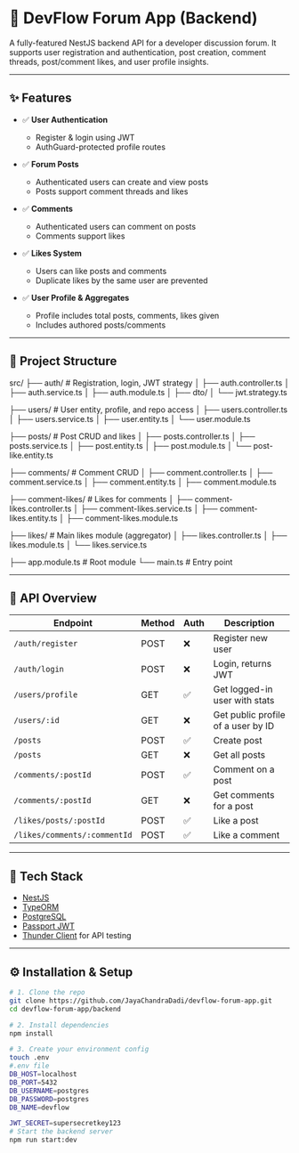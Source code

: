 # 🧠 DevFlow Forum App (Backend)

A fully-featured NestJS backend API for a developer discussion forum. It supports user registration and authentication, post creation, comment threads, post/comment likes, and user profile insights.

---

## ✨ Features

- ✅ **User Authentication**  
  - Register & login using JWT  
  - AuthGuard-protected profile routes  

- ✅ **Forum Posts**  
  - Authenticated users can create and view posts  
  - Posts support comment threads and likes  

- ✅ **Comments**  
  - Authenticated users can comment on posts  
  - Comments support likes  

- ✅ **Likes System**  
  - Users can like posts and comments  
  - Duplicate likes by the same user are prevented  

- ✅ **User Profile & Aggregates**  
  - Profile includes total posts, comments, likes given  
  - Includes authored posts/comments  

---

## 📁 Project Structure

src/
├── auth/ # Registration, login, JWT strategy
│ ├── auth.controller.ts
│ ├── auth.service.ts
│ ├── auth.module.ts
│ ├── dto/
│ └── jwt.strategy.ts

├── users/ # User entity, profile, and repo access
│ ├── users.controller.ts
│ ├── users.service.ts
│ ├── user.entity.ts
│ └── user.module.ts

├── posts/ # Post CRUD and likes
│ ├── posts.controller.ts
│ ├── posts.service.ts
│ ├── post.entity.ts
│ ├── post.module.ts
│ └── post-like.entity.ts

├── comments/ # Comment CRUD
│ ├── comment.controller.ts
│ ├── comment.service.ts
│ ├── comment.entity.ts
│ ├── comment.module.ts

├── comment-likes/ # Likes for comments
│ ├── comment-likes.controller.ts
│ ├── comment-likes.service.ts
│ ├── comment-likes.entity.ts
│ ├── comment-likes.module.ts

├── likes/ # Main likes module (aggregator)
│ ├── likes.controller.ts
│ ├── likes.module.ts
│ └── likes.service.ts

├── app.module.ts # Root module
└── main.ts # Entry point


---

## 🧪 API Overview

| Endpoint | Method | Auth | Description |
|----------|--------|------|-------------|
| `/auth/register` | POST | ❌ | Register new user |
| `/auth/login`    | POST | ❌ | Login, returns JWT |
| `/users/profile` | GET  | ✅ | Get logged-in user with stats |
| `/users/:id`     | GET  | ❌ | Get public profile of a user by ID |
| `/posts`         | POST | ✅ | Create post |
| `/posts`         | GET  | ❌ | Get all posts |
| `/comments/:postId` | POST | ✅ | Comment on a post |
| `/comments/:postId` | GET  | ❌ | Get comments for a post |
| `/likes/posts/:postId` | POST | ✅ | Like a post |
| `/likes/comments/:commentId` | POST | ✅ | Like a comment |

---

## 🧰 Tech Stack

- [NestJS](https://nestjs.com/)
- [TypeORM](https://typeorm.io/)
- [PostgreSQL](https://www.postgresql.org/)
- [Passport JWT](https://docs.nestjs.com/security/authentication)
- [Thunder Client](https://www.thunderclient.com/) for API testing

---

## ⚙️ Installation & Setup

```bash
# 1. Clone the repo
git clone https://github.com/JayaChandraDadi/devflow-forum-app.git
cd devflow-forum-app/backend

# 2. Install dependencies
npm install

# 3. Create your environment config
touch .env
#.env file
DB_HOST=localhost
DB_PORT=5432
DB_USERNAME=postgres
DB_PASSWORD=postgres
DB_NAME=devflow

JWT_SECRET=supersecretkey123
# Start the backend server
npm run start:dev

